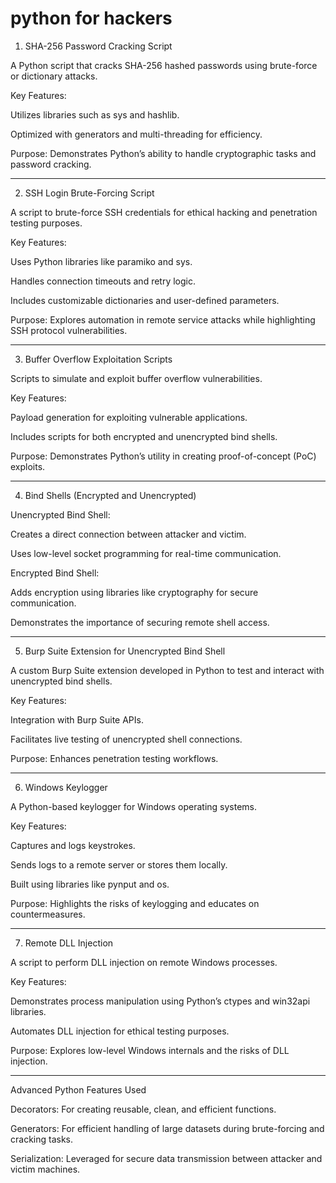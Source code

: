 # python for hackers

1. SHA-256 Password Cracking Script

A Python script that cracks SHA-256 hashed passwords using brute-force or dictionary attacks.

Key Features:

Utilizes libraries such as sys and hashlib.

Optimized with generators and multi-threading for efficiency.


Purpose: Demonstrates Python’s ability to handle cryptographic tasks and password cracking.



---

2. SSH Login Brute-Forcing Script

A script to brute-force SSH credentials for ethical hacking and penetration testing purposes.

Key Features:

Uses Python libraries like paramiko and sys.

Handles connection timeouts and retry logic.

Includes customizable dictionaries and user-defined parameters.


Purpose: Explores automation in remote service attacks while highlighting SSH protocol vulnerabilities.



---

3. Buffer Overflow Exploitation Scripts

Scripts to simulate and exploit buffer overflow vulnerabilities.

Key Features:

Payload generation for exploiting vulnerable applications.

Includes scripts for both encrypted and unencrypted bind shells.


Purpose: Demonstrates Python’s utility in creating proof-of-concept (PoC) exploits.



---

4. Bind Shells (Encrypted and Unencrypted)

Unencrypted Bind Shell:

Creates a direct connection between attacker and victim.

Uses low-level socket programming for real-time communication.


Encrypted Bind Shell:

Adds encryption using libraries like cryptography for secure communication.

Demonstrates the importance of securing remote shell access.




---

5. Burp Suite Extension for Unencrypted Bind Shell

A custom Burp Suite extension developed in Python to test and interact with unencrypted bind shells.

Key Features:

Integration with Burp Suite APIs.

Facilitates live testing of unencrypted shell connections.


Purpose: Enhances penetration testing workflows.



---

6. Windows Keylogger

A Python-based keylogger for Windows operating systems.

Key Features:

Captures and logs keystrokes.

Sends logs to a remote server or stores them locally.

Built using libraries like pynput and os.


Purpose: Highlights the risks of keylogging and educates on countermeasures.



---

7. Remote DLL Injection

A script to perform DLL injection on remote Windows processes.

Key Features:

Demonstrates process manipulation using Python’s ctypes and win32api libraries.

Automates DLL injection for ethical testing purposes.


Purpose: Explores low-level Windows internals and the risks of DLL injection.



---

Advanced Python Features Used

Decorators: For creating reusable, clean, and efficient functions.

Generators: For efficient handling of large datasets during brute-forcing and cracking tasks.

Serialization: Leveraged for secure data transmission between attacker and victim machines.
